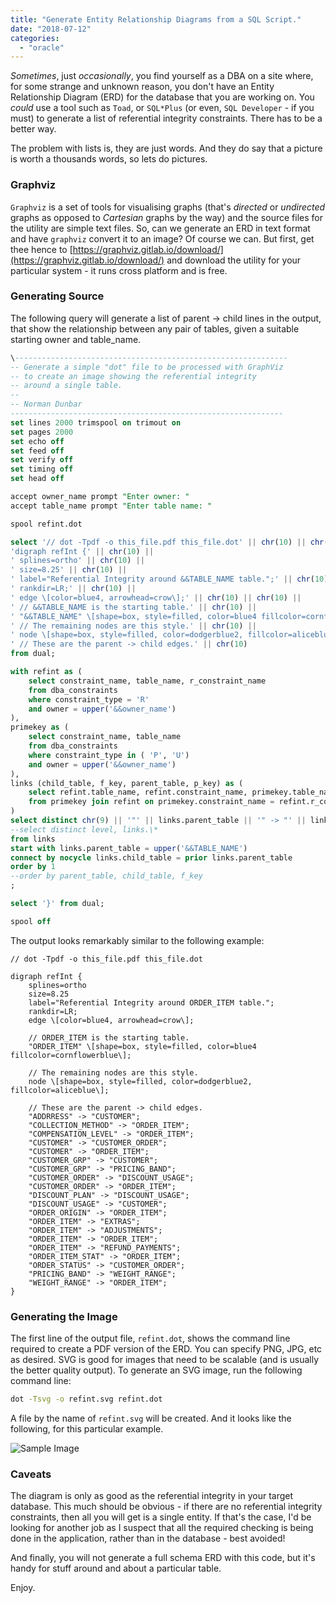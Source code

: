 ```yaml
---
title: "Generate Entity Relationship Diagrams from a SQL Script."
date: "2018-07-12"
categories: 
  - "oracle"
---
```


_Sometimes_, just _occasionally_, you find yourself as a DBA on a site where, for some strange and unknown reason, you don't have an Entity Relationship Diagram (ERD) for the database that you are working on. You _could_ use a tool such as `Toad`, or `SQL*Plus` (or even, `SQL Developer` - if you must) to generate a list of referential integrity constraints. There has to be a better way.

The problem with lists is, they are just words. And they do say that a picture is worth a thousands words, so lets do pictures.

### Graphviz

`Graphviz` is a set of tools for visualising graphs (that's _directed_ or _undirected_ graphs as opposed to _Cartesian_ graphs by the way) and the source files for the utility are simple text files. So, can we generate an ERD in text format and have `graphviz` convert it to an image? Of course we can. But first, get thee hence to [https://graphviz.gitlab.io/download/](https://graphviz.gitlab.io/download/) and download the utility for your particular system - it runs cross platform and is free.

### Generating Source

The following query will generate a list of parent -> child lines in the output, that show the relationship between any pair of tables, given a suitable starting owner and table\_name.

```sql
\-------------------------------------------------------------
-- Generate a simple "dot" file to be processed with GraphViz
-- to create an image showing the referential integrity
-- around a single table.
--
-- Norman Dunbar
-------------------------------------------------------------
set lines 2000 trimspool on trimout on
set pages 2000
set echo off
set feed off
set verify off
set timing off
set head off

accept owner_name prompt "Enter owner: "
accept table_name prompt "Enter table name: "

spool refint.dot

select '// dot -Tpdf -o this_file.pdf this_file.dot' || chr(10) || chr(10) ||
'digraph refInt {' || chr(10) ||
' splines=ortho' || chr(10) ||
' size=8.25' || chr(10) ||
' label="Referential Integrity around &&TABLE_NAME table.";' || chr(10) ||
' rankdir=LR;' || chr(10) ||
' edge \[color=blue4, arrowhead=crow\];' || chr(10) || chr(10) ||
' // &&TABLE_NAME is the starting table.' || chr(10) ||
' "&&TABLE_NAME" \[shape=box, style=filled, color=blue4 fillcolor=cornflowerblue\];' || chr(10) || chr(10) ||
' // The remaining nodes are this style.' || chr(10) ||
' node \[shape=box, style=filled, color=dodgerblue2, fillcolor=aliceblue\];' || chr(10) || chr(10) ||
' // These are the parent -> child edges.' || chr(10)
from dual;

with refint as (
    select constraint_name, table_name, r_constraint_name
    from dba_constraints
    where constraint_type = 'R'
    and owner = upper('&&owner_name')
),
primekey as (
    select constraint_name, table_name
    from dba_constraints
    where constraint_type in ( 'P', 'U')
    and owner = upper('&&owner_name')
),
links (child_table, f_key, parent_table, p_key) as (
    select refint.table_name, refint.constraint_name, primekey.table_name, refint.r_constraint_name
    from primekey join refint on primekey.constraint_name = refint.r_constraint_name
)
select distinct chr(9) || '"' || links.parent_table || '" -> "' || links.child_table || '";' as dot
--select distinct level, links.\*
from links
start with links.parent_table = upper('&&TABLE_NAME')
connect by nocycle links.child_table = prior links.parent_table
order by 1
--order by parent_table, child_table, f_key
;

select '}' from dual;

spool off
```

The output looks remarkably similar to the following example:

```
// dot -Tpdf -o this_file.pdf this_file.dot

digraph refInt {
    splines=ortho
    size=8.25
    label="Referential Integrity around ORDER_ITEM table.";
    rankdir=LR;
    edge \[color=blue4, arrowhead=crow\];

    // ORDER_ITEM is the starting table.
    "ORDER_ITEM" \[shape=box, style=filled, color=blue4 fillcolor=cornflowerblue\];

    // The remaining nodes are this style.
    node \[shape=box, style=filled, color=dodgerblue2, fillcolor=aliceblue\];

    // These are the parent -> child edges.
    "ADDRRESS" -> "CUSTOMER";
    "COLLECTION_METHOD" -> "ORDER_ITEM";
    "COMPENSATION_LEVEL" -> "ORDER_ITEM";
    "CUSTOMER" -> "CUSTOMER_ORDER";
    "CUSTOMER" -> "ORDER_ITEM";
    "CUSTOMER_GRP" -> "CUSTOMER";
    "CUSTOMER_GRP" -> "PRICING_BAND";
    "CUSTOMER_ORDER" -> "DISCOUNT_USAGE";
    "CUSTOMER_ORDER" -> "ORDER_ITEM";
    "DISCOUNT_PLAN" -> "DISCOUNT_USAGE";
    "DISCOUNT_USAGE" -> "CUSTOMER";
    "ORDER_ORIGIN" -> "ORDER_ITEM";
    "ORDER_ITEM" -> "EXTRAS";
    "ORDER_ITEM" -> "ADJUSTMENTS";
    "ORDER_ITEM" -> "ORDER_ITEM";
    "ORDER_ITEM" -> "REFUND_PAYMENTS";
    "ORDER_ITEM_STAT" -> "ORDER_ITEM";
    "ORDER_STATUS" -> "CUSTOMER_ORDER";
    "PRICING_BAND" -> "WEIGHT_RANGE";
    "WEIGHT_RANGE" -> "ORDER_ITEM";
}
```

### Generating the Image

The first line of the output file, `refint.dot`, shows the command line required to create a PDF version of the ERD. You can specify PNG, JPG, etc as desired. SVG is good for images that need to be scalable (and is usually the better quality output). To generate an SVG image, run the following command line:

```bash
dot -Tsvg -o refint.svg refint.dot
```

A file by the name of `refint.svg` will be created. And it looks like the following, for this particular example.

![Sample Image](/images/refint.dot_.png "Sample Referential Integrity Diagram")


### Caveats

The diagram is only as good as the referential integrity in your target database. This much should be obvious - if there are no referential integrity constraints, then all you will get is a single entity. If that's the case, I'd be looking for another job as I suspect that all the required checking is being done in the application, rather than in the database - best avoided!

And finally, you will not generate a full schema ERD with this code, but it's handy for stuff around and about a particular table.

Enjoy.
